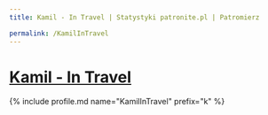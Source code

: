 ```yaml
---
title: Kamil - In Travel | Statystyki patronite.pl | Patromierz

permalink: /KamilInTravel
---
```


# [Kamil - In Travel](https://patronite.pl/KamilInTravel)

{% include profile.md name="KamilInTravel" prefix="k" %}
